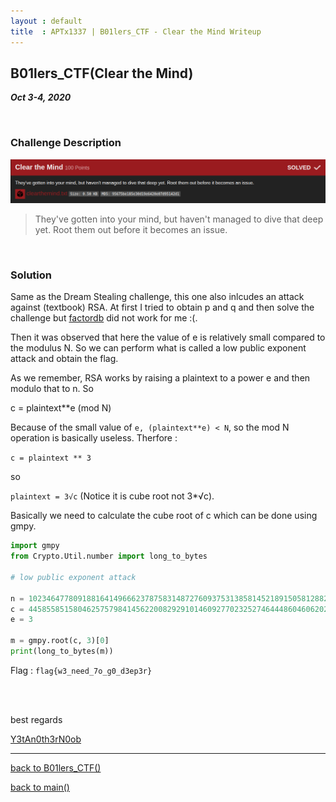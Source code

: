 ```yaml
---
layout : default
title  : APTx1337 | B01lers_CTF - Clear the Mind Writeup
---
```


## B01lers_CTF(Clear the Mind)

_**Oct 3-4, 2020**_


<br>

<h3 id="Challenge Description">Challenge Description</h3>

![Banner](../../../assets/images/b01lers_ctf/clear_the_Mind_banner.png "Banner")

> They've gotten into your mind, but haven't managed to dive that deep yet. Root them out before it becomes an issue.




<br>

<h3 id="Solution">Solution</h3>


Same as the Dream Stealing challenge, this one also inlcudes an attack against (textbook) RSA. At first I tried to obtain p and q and then solve the challenge but [factordb](http://factordb.com) did not work for me :(.

Then it was observed that here the value of e is relatively small compared to the modulus N. So we can perform what is called a low public exponent attack and obtain the flag.

As we remember, RSA works by raising a plaintext to a power e and then modulo that to n. So 

c = plaintext**e (mod N)
 
Because of the small value of `e, (plaintext**e) < N`, so the mod N operation is basically useless. Therfore : 

`c = plaintext ** 3`

so

`plaintext = 3√c` (Notice it is cube root not 3*√c).

Basically we need to calculate the cube root of c which can be done using gmpy.

```python
import gmpy
from Crypto.Util.number import long_to_bytes

# low public exponent attack

n = 102346477809188164149666237875831487276093753138581452189150581288274762371458335130208782251999067431416740623801548745068435494069196452555130488551392351521104832433338347876647247145940791496418976816678614449219476252610877509106424219285651012126290668046420434492850711642394317803367090778362049205437
c = 4458558515804625757984145622008292910146092770232527464448604606202639682157127059968851563875246010604577447368616002300477986613082254856311395681221546841526780960776842385163089662821
e = 3

m = gmpy.root(c, 3)[0]
print(long_to_bytes(m))
```

Flag : `flag{w3_need_7o_g0_d3ep3r}`


<br>
<br>

best regards

[Y3tAn0th3rN0ob](https://github.com/y3tan0th3rn0ob)

--------------

[back to B01lers_CTF()](../../ctf/b01lers.md)

[back to main()](../../../index.md)


